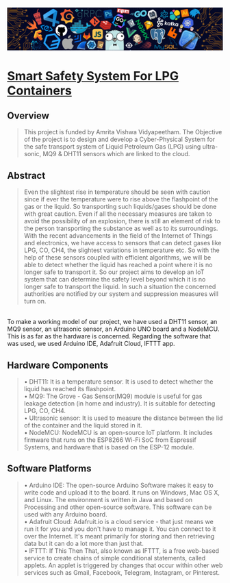 ![](https://github.com/PanduKonala/PanduKonala/blob/main/header_.png)
<br>
# [Smart Safety System For LPG Containers](https://pandukonala.github.io/blog-work/lpg_iot/lpg_iot.html)
## Overview
> This project is funded by Amrita Vishwa Vidyapeetham. The Objective of the project is to design and develop a Cyber-Physical System for the safe transport system of Liquid Petroleum Gas (LPG) using ultra-sonic, MQ9 & DHT11 sensors which are linked to the cloud.

## Abstract

> Even the slightest rise in temperature should be seen with caution since if ever the temperature were to rise above the flashpoint of the gas or the liquid. So transporting such liquids/gases should be done with great caution. Even if all the necessary measures are taken to avoid the possibility of an explosion, there is still an element of risk to the person transporting the substance as well as to its surroundings. With the recent advancements in the field of the Internet of Things and electronics, we have access to sensors that can detect gases like LPG, CO, CH4, the slightest variations in temperature etc. So with the help of these sensors coupled with efficient algorithms, we will be able to detect whether the liquid has reached a point where it is no longer safe to transport it. So our project aims to develop an IoT system that can determine the safety level beyond which it is no longer safe to transport the liquid. In such a situation the concerned authorities are notified by our system and suppression measures will turn on.
<br>
To make a working model of our project, we have used a DHT11 sensor, an MQ9 sensor, an ultrasonic sensor, an Arduino UNO board and a NodeMCU. This is as far as the hardware is concerned. Regarding the software that was used, we used Arduino IDE, Adafruit Cloud, IFTTT app.

## Hardware Components
> • DHT11: It is a temperature sensor. It is used to detect whether the liquid has reached its flashpoint.
							<br>
							• MQ9: The Grove - Gas Sensor(MQ9) module is useful for gas leakage detection (in home and industry). It is suitable for detecting LPG, CO, CH4.
							<br>
							• Ultrasonic sensor: It is used to measure the distance between the lid of the container and the liquid stored in it.
							<br>
							• NodeMCU: NodeMCU is an open-source IoT platform. It includes firmware that runs on the ESP8266 Wi-Fi SoC from Espressif Systems, and hardware that is based on the ESP-12 module.

## Software Platforms
>• Arduino IDE: The open-source Arduino Software makes it easy to write code and upload it to the board. It runs on Windows, Mac OS X, and Linux. The environment is written in Java and based on Processing and other open-source software. This software can be used with any Arduino board.
							<br>
							• Adafruit Cloud: Adafruit.io is a cloud service - that just means we run it for you and you don't have to manage it. You can connect to it over the Internet. It's meant primarily for storing and then retrieving data but it can do a lot more than just that.
							<br>
							• IFTTT: If This Then That, also known as IFTTT, is a free web-based service to create chains of simple conditional statements, called applets. An applet is triggered by changes that occur within other web services such as Gmail, Facebook, Telegram, Instagram, or Pinterest.
               
